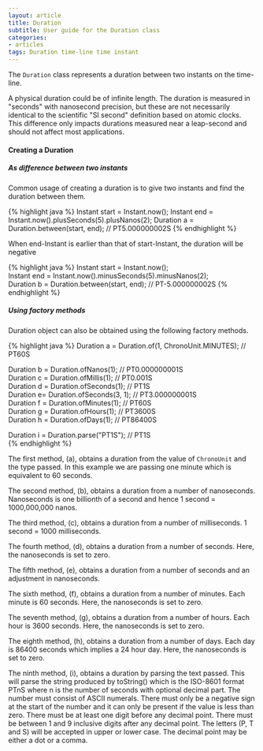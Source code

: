 ```yaml
---
layout: article
title: Duration
subtitle: User guide for the Duration class
categories:
- articles
tags: Duration time-line time instant 
---
```


The `Duration` class represents a duration between two instants on the time-line.
 
A physical duration could be of infinite length.
The duration is measured in "seconds" with nanosecond precision, but these are not necessarily identical to the scientific "SI second" definition based on atomic clocks. This difference only impacts durations measured near a leap-second and should not affect most applications.

#### Creating a Duration

##### As difference between two instants
Common usage of creating a duration is to give two instants and find the duration between them. 

{% highlight java %}
Instant start = Instant.now();
Instant end = Instant.now().plusSeconds(5).plusNanos(2);
Duration a = Duration.between(start, end);                // PT5.000000002S
{% endhighlight %}

When end-Instant is earlier than that of start-Instant, the duration will be negative 

{% highlight java %}
Instant start = Instant.now();                                                  
Instant end = Instant.now().minusSeconds(5).minusNanos(2);                      
Duration b = Duration.between(start, end);                // PT-5.000000002S
{% endhighlight %}

##### Using factory methods

Duration object can also be obtained using the following factory methods. 

{% highlight java %}
Duration a = Duration.of(1, ChronoUnit.MINUTES); // PT60S           
                                                                    
Duration b = Duration.ofNanos(1);                // PT0.000000001S  
Duration c = Duration.ofMillis(1);               // PT0.001S        
Duration d = Duration.ofSeconds(1);              // PT1S            
Duration e=  Duration.ofSeconds(3, 1);           // PT3.000000001S  
Duration f = Duration.ofMinutes(1);              // PT60S           
Duration g = Duration.ofHours(1);                // PT3600S         
Duration h = Duration.ofDays(1);                 // PT86400S        
                                                                    
Duration i = Duration.parse("PT1S");             // PT1S            
{% endhighlight %}

The first method, (a), obtains a duration from the value of `ChronoUnit` and the type passed. In this example we are passing one minute which is equivalent to 60 seconds. 
 
The second method, (b),  obtains a duration from a number of nanoseconds. Nanoseconds is one billionth of a second and hence 1 second = 1000,000,000 nanos. 

The third method, (c), obtains a duration from a number of milliseconds. 1 second = 1000 milliseconds.

The fourth method, (d), obtains a duration from a number of seconds. Here, the nanoseconds is set to zero. 

The fifth method, (e), obtains a duration from a number of seconds and an adjustment in nanoseconds. 

The sixth method, (f), obtains a duration from a number of minutes. Each minute is 60 seconds. Here, the nanoseconds is set to zero.  

The seventh method, (g), obtains a duration from a number of hours. Each hour is 3600 seconds. Here, the nanoseconds is set to zero.  

The eighth method, (h), obtains a duration from a number of days. Each day is 86400 seconds which implies a 24 hour day. Here, the nanoseconds is set to zero.  

The ninth method, (i), obtains a duration by parsing the text passed. This will parse the string produced by toString() which is the ISO-8601 format PTnS where n is the number of seconds with optional decimal part. The number must consist of ASCII numerals. There must only be a negative sign at the start of the number and it can only be present if the value is less than zero. There must be at least one digit before any decimal point. There must be between 1 and 9 inclusive digits after any decimal point. The letters (P, T and S) will be accepted in upper or lower case. The decimal point may be either a dot or a comma.